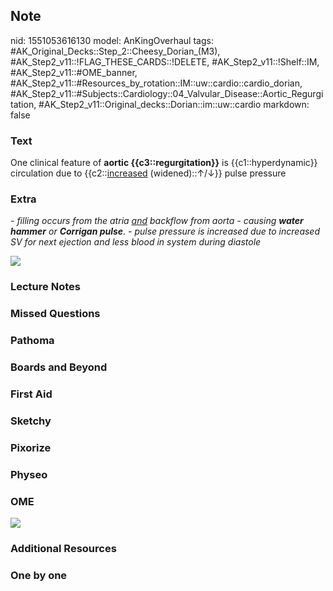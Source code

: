 ## Note
nid: 1551053616130
model: AnKingOverhaul
tags: #AK_Original_Decks::Step_2::Cheesy_Dorian_(M3), #AK_Step2_v11::!FLAG_THESE_CARDS::!DELETE, #AK_Step2_v11::!Shelf::IM, #AK_Step2_v11::#OME_banner, #AK_Step2_v11::#Resources_by_rotation::IM::uw::cardio::cardio_dorian, #AK_Step2_v11::#Subjects::Cardiology::04_Valvular_Disease::Aortic_Regurgitation, #AK_Step2_v11::Original_decks::Dorian::im::uw::cardio
markdown: false

### Text
One clinical feature of <b>aortic {{c3::regurgitation}}</b> is
{{c1::hyperdynamic}} circulation due to {{c2::<u>increased</u>
(widened)::↑/↓}} pulse pressure

### Extra
<i>- filling occurs from the atria <u>and</u> backflow from aorta -
causing <b>water hammer</b> or <b>Corrigan pulse</b>. - pulse
pressure is increased due to increased SV for next ejection and
less blood in system during diastole</i>
<div><img src="paste-3287045845811203.jpg"></div>

### Lecture Notes


### Missed Questions


### Pathoma


### Boards and Beyond


### First Aid


### Sketchy


### Pixorize


### Physeo


### OME
<div class="ome-widget">
  <a href="https://onlinemeded.org?ref=anki"><img src=
  "_OME_AnkiFlashcards_General_7.png"></a>
</div>

### Additional Resources


### One by one

